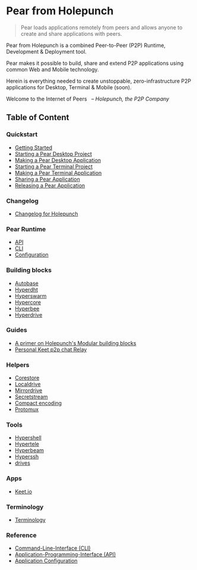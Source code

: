 # Pear from Holepunch

> Pear loads applications remotely from peers and allows anyone to create and share applications with peers.

Pear from Holepunch is a combined Peer-to-Peer (P2P) Runtime, Development & Deployment tool.

Pear makes it possible to build, share and extend P2P applications using common Web and Mobile technology.

Herein is everything needed to create unstoppable, zero-infrastructure P2P applications for Desktop, Terminal & Mobile (soon).

Welcome to the Internet of Peers
&nbsp; _– Holepunch, the P2P Company_

## Table of Content

### Quickstart

* [Getting Started](./Quickstart/getting-started.md)
* [Starting a Pear Desktop Project](./Quickstart/starting-a-pear-desktop-project.md)
* [Making a Pear Desktop Application](./Quickstart/making-a-pear-desktop-app.md)
* [Starting a Pear Terminal Project](./Quickstart/starting-a-pear-terminal-project.md)
* [Making a Pear Terminal Application](./Quickstart/making-a-pear-terminal-app.md)
* [Sharing a Pear Application](./Quickstart/sharing-a-pear-app.md)
* [Releasing a Pear Application](./Quickstart/releasing-a-pear-app.md)

### Changelog

* [Changelog for Holepunch](./Changelog/changelog.md)

### Pear Runtime

* [API](./Pear%20Runtime/api.md)
* [CLI](./Pear%20Runtime/cli.md)
* [Configuration](./Pear%20Runtime/configuration.md)

### Building blocks

* [Autobase](./building-blocks/autobase.md)
* [Hyperdht](./building-blocks/hyperdht.md)
* [Hyperswarm](./building-blocks/hyperswarm.md)
* [Hypercore](./building-blocks/hypercore.md)
* [Hyperbee](./building-blocks/hyperbee.md)
* [Hyperdrive](./building-blocks/hyperdrive.md)

### Guides

* [A primer on Holepunch's Modular building blocks](./guides/A%20primer%20on%20Holepunch's%20modular%20building%20blocks.md)
* [Personal Keet p2p chat Relay](./guides/personal-keet-p2p-chat-relay.md)

### Helpers 

* [Corestore](./helpers/corestore.md)
* [Localdrive](./helpers/localdrive.md)
* [Mirrordrive](./helpers/mirrordrive.md)
* [Secretstream](./helpers/secretstream.md)
* [Compact encoding](./helpers/compact-encoding.md)
* [Protomux](./helpers/protomux.md)

### Tools

* [Hypershell](./tools/hypershell.md)
* [Hypertele](./tools/hypertele.md)
* [Hyperbeam](./tools/hyperbeam.md)
* [Hyperssh](./tools/hyperssh.md)
* [drives](./tools/drives.md)

### Apps

* [Keet.io](./apps/keet.io.md)

### Terminology 

* [Terminology](./terminology.md)

### Reference

* [Command-Line-Interface (CLI)](./reference/cli.md)
* [Application-Programming-Interface (API)](./reference/api.md)
* [Application Configuration](./reference/configuration.md)
